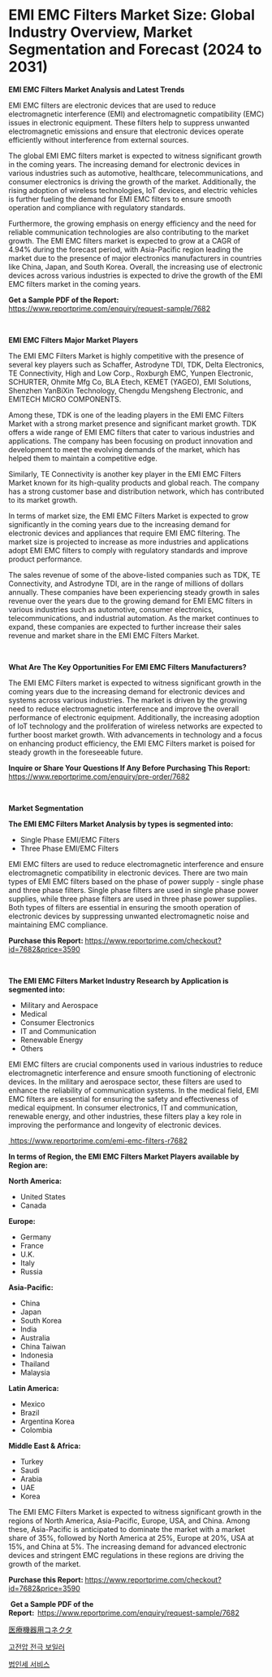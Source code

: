 <p><h1>EMI EMC Filters Market Size: Global Industry Overview, Market Segmentation and Forecast (2024 to 2031)</h1></p><p><strong>EMI EMC Filters Market Analysis and Latest Trends</strong></p>
<p><p>EMI EMC filters are electronic devices that are used to reduce electromagnetic interference (EMI) and electromagnetic compatibility (EMC) issues in electronic equipment. These filters help to suppress unwanted electromagnetic emissions and ensure that electronic devices operate efficiently without interference from external sources.</p><p>The global EMI EMC filters market is expected to witness significant growth in the coming years. The increasing demand for electronic devices in various industries such as automotive, healthcare, telecommunications, and consumer electronics is driving the growth of the market. Additionally, the rising adoption of wireless technologies, IoT devices, and electric vehicles is further fueling the demand for EMI EMC filters to ensure smooth operation and compliance with regulatory standards.</p><p>Furthermore, the growing emphasis on energy efficiency and the need for reliable communication technologies are also contributing to the market growth. The EMI EMC filters market is expected to grow at a CAGR of 4.94% during the forecast period, with Asia-Pacific region leading the market due to the presence of major electronics manufacturers in countries like China, Japan, and South Korea. Overall, the increasing use of electronic devices across various industries is expected to drive the growth of the EMI EMC filters market in the coming years.</p></p>
<p><strong>Get a Sample PDF of the Report:&nbsp;</strong> <a href="https://www.reportprime.com/enquiry/request-sample/7682">https://www.reportprime.com/enquiry/request-sample/7682</a></p>
<p>&nbsp;</p>
<p><strong>EMI EMC Filters Major Market Players</strong></p>
<p><p>The EMI EMC Filters Market is highly competitive with the presence of several key players such as Schaffer, Astrodyne TDI, TDK, Delta Electronics, TE Connectivity, High and Low Corp., Roxburgh EMC, Yunpen Electronic, SCHURTER, Ohmite Mfg Co, BLA Etech, KEMET (YAGEO), EMI Solutions, Shenzhen YanBiXin Technology, Chengdu Mengsheng Electronic, and EMITECH MICRO COMPONENTS.</p><p>Among these, TDK is one of the leading players in the EMI EMC Filters Market with a strong market presence and significant market growth. TDK offers a wide range of EMI EMC filters that cater to various industries and applications. The company has been focusing on product innovation and development to meet the evolving demands of the market, which has helped them to maintain a competitive edge.</p><p>Similarly, TE Connectivity is another key player in the EMI EMC Filters Market known for its high-quality products and global reach. The company has a strong customer base and distribution network, which has contributed to its market growth.</p><p>In terms of market size, the EMI EMC Filters Market is expected to grow significantly in the coming years due to the increasing demand for electronic devices and appliances that require EMI EMC filtering. The market size is projected to increase as more industries and applications adopt EMI EMC filters to comply with regulatory standards and improve product performance.</p><p>The sales revenue of some of the above-listed companies such as TDK, TE Connectivity, and Astrodyne TDI, are in the range of millions of dollars annually. These companies have been experiencing steady growth in sales revenue over the years due to the growing demand for EMI EMC filters in various industries such as automotive, consumer electronics, telecommunications, and industrial automation. As the market continues to expand, these companies are expected to further increase their sales revenue and market share in the EMI EMC Filters Market.</p></p>
<p>&nbsp;</p>
<p><strong>What Are The Key Opportunities For EMI EMC Filters Manufacturers?</strong></p>
<p><p>The EMI EMC Filters market is expected to witness significant growth in the coming years due to the increasing demand for electronic devices and systems across various industries. The market is driven by the growing need to reduce electromagnetic interference and improve the overall performance of electronic equipment. Additionally, the increasing adoption of IoT technology and the proliferation of wireless networks are expected to further boost market growth. With advancements in technology and a focus on enhancing product efficiency, the EMI EMC Filters market is poised for steady growth in the foreseeable future.</p></p>
<p><strong>Inquire or Share Your Questions If Any Before Purchasing This Report:</strong> <a href="https://www.reportprime.com/enquiry/pre-order/7682">https://www.reportprime.com/enquiry/pre-order/7682</a></p>
<p>&nbsp;</p>
<p><strong>Market Segmentation</strong></p>
<p><strong>The EMI EMC Filters Market Analysis by types is segmented into:</strong></p>
<p><ul><li>Single Phase EMI/EMC Filters</li><li>Three Phase EMI/EMC Filters</li></ul></p>
<p><p>EMI EMC filters are used to reduce electromagnetic interference and ensure electromagnetic compatibility in electronic devices. There are two main types of EMI EMC filters based on the phase of power supply - single phase and three phase filters. Single phase filters are used in single phase power supplies, while three phase filters are used in three phase power supplies. Both types of filters are essential in ensuring the smooth operation of electronic devices by suppressing unwanted electromagnetic noise and maintaining EMC compliance.</p></p>
<p><strong>Purchase this Report:&nbsp;</strong><a href="https://www.reportprime.com/checkout?id=7682&price=3590">https://www.reportprime.com/checkout?id=7682&price=3590</a></p>
<p>&nbsp;</p>
<p><strong>The EMI EMC Filters Market Industry Research by Application is segmented into:</strong></p>
<p><ul><li>Military and Aerospace</li><li>Medical</li><li>Consumer Electronics</li><li>IT and Communication</li><li>Renewable Energy</li><li>Others</li></ul></p>
<p><p>EMI EMC filters are crucial components used in various industries to reduce electromagnetic interference and ensure smooth functioning of electronic devices. In the military and aerospace sector, these filters are used to enhance the reliability of communication systems. In the medical field, EMI EMC filters are essential for ensuring the safety and effectiveness of medical equipment. In consumer electronics, IT and communication, renewable energy, and other industries, these filters play a key role in improving the performance and longevity of electronic devices.</p></p>
<p><a href="https://www.reportprime.com/emi-emc-filters-r7682">&nbsp;https://www.reportprime.com/emi-emc-filters-r7682</a></p>
<p><strong>In terms of Region, the EMI EMC Filters Market Players available by Region are:</strong></p>
<p>
    <p> <strong> North America: </strong>
        <ul>
            <li>United States</li>
            <li>Canada</li>
        </ul>
        </p> 
    <p> <strong> Europe: </strong>
        <ul>
            <li>Germany</li>
            <li>France</li>
            <li>U.K.</li>
            <li>Italy</li>
            <li>Russia</li>
        </ul>
        </p> 
    <p> <strong> Asia-Pacific: </strong>
        <ul>
            <li>China</li>
            <li>Japan</li>
            <li>South Korea</li>
            <li>India</li>
            <li>Australia</li>
            <li>China Taiwan</li>
            <li>Indonesia</li>
            <li>Thailand</li>
            <li>Malaysia</li>
        </ul>
        </p> 
    <p> <strong> Latin America: </strong>
        <ul>
            <li>Mexico</li>
            <li>Brazil</li>
            <li>Argentina Korea</li>
            <li>Colombia</li>
        </ul>
        </p> 
    <p> <strong> Middle East & Africa: </strong>
        <ul>
            <li>Turkey</li>
            <li>Saudi</li>
            <li>Arabia</li>
            <li>UAE</li>
            <li>Korea</li>
        </ul>
    </p>
    </p>
<p><p>The EMI EMC Filters Market is expected to witness significant growth in the regions of North America, Asia-Pacific, Europe, USA, and China. Among these, Asia-Pacific is anticipated to dominate the market with a market share of 35%, followed by North America at 25%, Europe at 20%, USA at 15%, and China at 5%. The increasing demand for advanced electronic devices and stringent EMC regulations in these regions are driving the growth of the market.</p></p>
<p><strong>Purchase this Report: </strong><a href="https://www.reportprime.com/checkout?id=7682&price=3590">https://www.reportprime.com/checkout?id=7682&price=3590</a></p>
<p>&nbsp;<strong>Get a Sample PDF of the Report:&nbsp;&nbsp;</strong><a href="https://www.reportprime.com/enquiry/request-sample/7682">https://www.reportprime.com/enquiry/request-sample/7682</a></p>
<p><strong></strong></p>
<p><p><a href="https://medium.com/@jasohung45456/%E5%8C%BB%E7%99%82%E6%A9%9F%E5%99%A8%E3%81%AE%E3%82%B3%E3%83%8D%E3%82%AF%E3%82%BF%E5%B8%82%E5%A0%B4%E8%A6%8F%E6%A8%A1%E3%81%AF-%E4%B8%96%E7%95%8C%E7%94%A3%E6%A5%AD%E3%81%AB%E3%81%8A%E3%81%91%E3%82%8B%E6%9C%80%E9%81%A9%E3%81%AA%E3%83%9E%E3%83%BC%E3%82%B1%E3%83%86%E3%82%A3%E3%83%B3%E3%82%B0%E3%83%81%E3%83%A3%E3%83%8D%E3%83%AB%E3%82%92%E6%98%8E%E3%82%89%E3%81%8B%E3%81%AB%E3%81%97%E3%81%BE%E3%81%99-23306ccb19cb">医療機器用コネクタ</a></p><p><a href="https://github.com/RonSpencer61/Market-Research-Report-List-1/blob/main/957578972375.md">고전압 전극 보일러</a></p><p><a href="https://github.com/CarmellaLang1/Market-Research-Report-List-1/blob/main/713108372376.md">법인세 서비스</a></p></p>